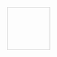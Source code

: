 
<img scr="![Celina](https://github.com/celinaisthegreat/Web-Development/assets/137201190/ff0fe3f5-9d39-45d8-bd4f-dee996d616c9)" height=100 width=100>
